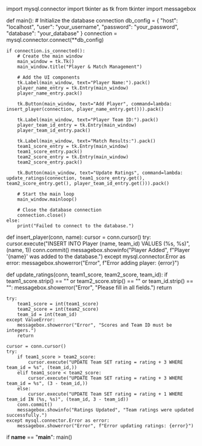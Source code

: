 import mysql.connector
import tkinter as tk
from tkinter import messagebox

def main():
    # Initialize the database connection
    db_config = {
        "host": "localhost",
        "user": "your_username",
        "password": "your_password",
        "database": "your_database"
    }
    connection = mysql.connector.connect(**db_config)

    if connection.is_connected():
        # Create the main window
        main_window = tk.Tk()
        main_window.title("Player & Match Management")

        # Add the UI components
        tk.Label(main_window, text="Player Name:").pack()
        player_name_entry = tk.Entry(main_window)
        player_name_entry.pack()

        tk.Button(main_window, text="Add Player", command=lambda: insert_player(connection, player_name_entry.get())).pack()

        tk.Label(main_window, text="Player Team ID:").pack()
        player_team_id_entry = tk.Entry(main_window)
        player_team_id_entry.pack()

        tk.Label(main_window, text="Match Results:").pack()
        team1_score_entry = tk.Entry(main_window)
        team1_score_entry.pack()
        team2_score_entry = tk.Entry(main_window)
        team2_score_entry.pack()

        tk.Button(main_window, text="Update Ratings", command=lambda: update_ratings(connection, team1_score_entry.get(), team2_score_entry.get(), player_team_id_entry.get())).pack()

        # Start the main loop
        main_window.mainloop()

        # Close the database connection
        connection.close()
    else:
        print("Failed to connect to the database.")

def insert_player(conn, name):
    cursor = conn.cursor()
    try:
        cursor.execute("INSERT INTO Player (name, team_id) VALUES (%s, %s)", (name, 1))
        conn.commit()
        messagebox.showinfo("Player Added", f"Player '{name}' was added to the database.")
    except mysql.connector.Error as error:
        messagebox.showerror("Error", f"Error adding player: {error}")

def update_ratings(conn, team1_score, team2_score, team_id):
    if team1_score.strip() == "" or team2_score.strip() == "" or team_id.strip() == "":
        messagebox.showerror("Error", "Please fill in all fields.")
        return

    try:
        team1_score = int(team1_score)
        team2_score = int(team2_score)
        team_id = int(team_id)
    except ValueError:
        messagebox.showerror("Error", "Scores and Team ID must be integers.")
        return

    cursor = conn.cursor()
    try:
        if team1_score > team2_score:
            cursor.execute("UPDATE Team SET rating = rating + 3 WHERE team_id = %s", (team_id,))
        elif team1_score < team2_score:
            cursor.execute("UPDATE Team SET rating = rating + 3 WHERE team_id = %s", (3 - team_id,))
        else:
            cursor.execute("UPDATE Team SET rating = rating + 1 WHERE team_id IN (%s, %s)", (team_id, 3 - team_id))
        conn.commit()
        messagebox.showinfo("Ratings Updated", "Team ratings were updated successfully.")
    except mysql.connector.Error as error:
        messagebox.showerror("Error", f"Error updating ratings: {error}")

if __name__ == "__main__":
    main()
